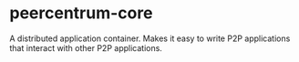 peercentrum-core
=================

A distributed application container. Makes it easy to write P2P applications that interact with other P2P applications.
